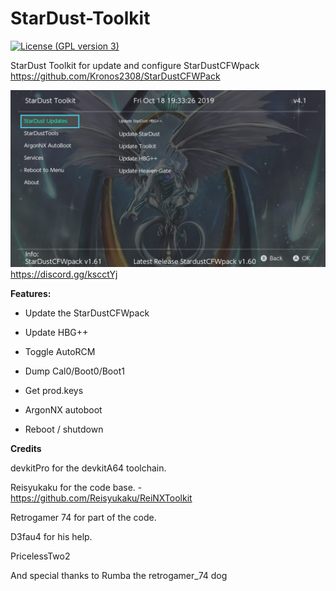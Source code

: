 # StarDust-Toolkit
[![License (GPL version 3)](https://img.shields.io/badge/license-GNU%20GPL%20version%203-red.svg?style=flat-square)](http://opensource.org/licenses/GPL-3.0)

StarDust Toolkit for update and configure StarDustCFWpack
https://github.com/Kronos2308/StarDustCFWPack

![alt text](splash.jpg)
https://discord.gg/kscctYj


**Features:**

* Update the StarDustCFWpack

* Update HBG++

* Toggle AutoRCM

* Dump Cal0/Boot0/Boot1

* Get prod.keys

* ArgonNX autoboot

* Reboot / shutdown

**Credits**

devkitPro for the devkitA64 toolchain.

Reisyukaku for the code base. - https://github.com/Reisyukaku/ReiNXToolkit

Retrogamer 74 for part of the code.

D3fau4 for his help.

PricelessTwo2

And special thanks to Rumba the retrogamer_74 dog

